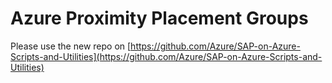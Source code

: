 # Azure Proximity Placement Groups

Please use the new repo on [https://github.com/Azure/SAP-on-Azure-Scripts-and-Utilities](https://github.com/Azure/SAP-on-Azure-Scripts-and-Utilities)
